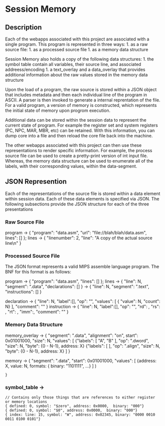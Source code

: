 #  Session Memory

## Description
Each of the webapps associated with this project are associated with a single program.  This program is represented in three ways:
	1. as a raw source file:
	1. as a processed source file 
	1. as a memory data structure 

Session Memory also holds a copy of the following data structures:
	1. the symbol table contain all variables, their source line, and associated addreess/encoding
	1. a text_overlay and a data_overlay that provides additional information about the raw values stored in the memory data structure


Upon the load of a program, the raw source is stored within a JSON object that includes metadata and then each individual line of the program in ASCII. A parser is then invoked to generate a internal reprentation of the file.  For a valid program, a version of memory is constructed, which represents the initial state of memory upon progrom execution.

Additional data can be stored within the session data to represent the current state of program. For example the register set and system registers (PC, NPC, MAR, MBR, etc) can be retained.  With this information, you can dump core into a file and then reload the core file back into the machine.

The other webapps associated with this project can then use these representations to render specific information. For example, the process source file can be used to create a pretty-print version of int input file. Whereas, the memory data structure can be used to enumerate all of the labels, with their corresponding values, within the data-segment.

## JSON Represention
Each of the representations of the source file is stored within a data element within session data. Each of these data elements is specified via JSON.  The following subsections provide the JSON structure for each of the three presentations

###  Raw Source File
program   -> { "program": "data.asm", "url": "file://blah/blah/data.asm", lines": [] };
lines     -> { "linenumber": 2, "line": "A copy of the actual source line\n" }


### Processed Source File
The JSON format represents a valid MIPS assemble language program.  The BNF for this format is as follows:

program      -> { "program": "data.asm", "lines": [] };
lines 
    -> { "line": N, "segment": ".data", "declarations": [] }
    -> { "line": N, "segment": ".text", "instructions": [] }

 declaration
    -> { "line": N, "label":[], "op": "", "values": [ { "value": N, "count": N} ], "comment": "" }
 instruction
    -> { "line": N, "label":[], "op": "", "rd": , "rs": , "rt": , "imm":, "comment": "" }


### Memory Data Structure

memory_overlay ->  { "segment": ".data", "alignment": "on", start": 0x01001000, "size": N, "values": [
       {"labels": [ "A", "B" ], "op": ".dword", "size": N, "byte": {0 - N-1}, address: X}
       {"labels": [ ], "op": ".align", "size": N, "byte": {0 - N-1}, address: X}
]
}

memory ->  { "segment": ".data", "start": 0x01001000, "values": [
       {address: X, value: N, formats: { binary: "1101111", …}  ] )

	}


### symbol_table -> 
    // Contains only those things that are references to either register or memory locations
	{ defined: 0, symbol: "$zero", address: 0x0000,  binary: "000"}
	{ defined: 0, symbol: "$0", address: 0x0000,  binary: "000"}
	{ index: line: 15, symbol: "W", address: 0x02345, binary: "0000 0010 0011 0100 0101"}


